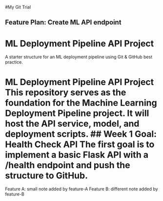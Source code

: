 #My Git Trial
## Feature Plan: Create ML API endpoint

# ML Deployment Pipeline API Project
A starter structure for an ML deployment pipeline using Git & GitHub best practice.

# ML Deployment Pipeline API Project This repository serves as the foundation for the Machine Learning Deployment Pipeline project. It will host the API service, model, and deployment scripts. ## Week 1 Goal: Health Check API The first goal is to implement a basic Flask API with a /health endpoint and push the structure to GitHub.
Feature A: small note added by feature-A
Feature B: different note added by feature-B
